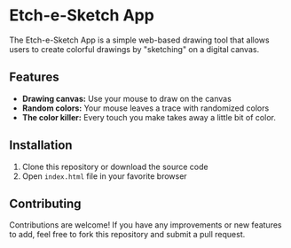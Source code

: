 # Etch-e-Sketch App

The Etch-e-Sketch App is a simple web-based drawing tool that allows users to create colorful drawings by "sketching" on a digital canvas.

## Features

* **Drawing canvas:** Use your mouse to draw on the canvas
* **Random colors:** Your mouse leaves a trace with randomized colors
* **The color killer:** Every touch you make takes away a little bit of color.

## Installation

1. Clone this repository or download the source code
2. Open `index.html` file in your favorite browser

## Contributing

Contributions are welcome! If you have any improvements or new features to add, feel free to fork this repository and submit a pull request.
